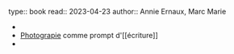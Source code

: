 type:: book
read:: 2023-04-23
author:: Annie Ernaux, Marc Marie

-
- [Photograpie]([[photographier]]) comme prompt d'[[écriture]]
-
